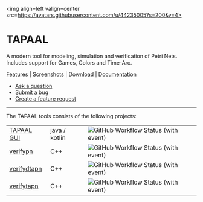 
 <img align=left valign=center src=https://avatars.githubusercontent.com/u/44235005?s=200&v=4>
 <h1 valign=center>TAPAAL</h1>

A modern tool for modeling, simulation and verification of Petri Nets. Includes support for Games, Colors and Time-Arc.

[Features](https://www.tapaal.net/features/) | [Screenshots](https://www.tapaal.net/screenshots/) | [Download](https://www.tapaal.net/download/) | [Documentation](https://docs.tapaal.net)

  * [Ask a question](https://github.com/orgs/TAPAAL/discussions)
  * [Submit a bug](https://github.com/TAPAAL/TAPAAL/issues/new)
  * [Create a feature request](https://github.com/TAPAAL/TAPAAL/issues/new)

---

The TAPAAL tools consists of the following projects: 
<div align=center>
  <table>
    <tr>
      <td><a href=https://github.com/tapaal/tapaal-gui>TAPAAL GUI</td>
      <td>java / kotlin</td>
      <td><img valign="center" align="center" alt="GitHub Workflow Status (with event)" src="https://img.shields.io/github/actions/workflow/status/tapaal/tapaal-gui/build.yml"></td>
    </tr>
    <tr>
      <td><a href=https://github.com/tapaal/verifypn>verifypn</td>
      <td>C++</td>
      <td><img valign="center" align="center" alt="GitHub Workflow Status (with event)" src="https://img.shields.io/github/actions/workflow/status/tapaal/verifypn/build-linux.yml"></td>
    </tr>
    <tr>
      <td><a href=https://github.com/tapaal/verifydtapn>verifydtapn</td>
      <td>C++</td>
      <td><img valign="center" align="center" alt="GitHub Workflow Status (with event)" src="https://img.shields.io/github/actions/workflow/status/tapaal/verifydtapn/build-linux.yml"></td>
    </tr>
    <tr>
      <td><a href=https://github.com/tapaal/verifytapn>verifytapn</td>
      <td>C++</td>
      <td><img valign="center" align="center" alt="GitHub Workflow Status (with event)" src="https://img.shields.io/github/actions/workflow/status/tapaal/verifytapn/build-linux.yml"></td>
    </tr>
  </table>
</div>

